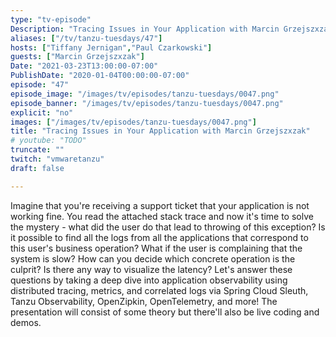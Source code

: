 ```yaml
---
type: "tv-episode"
Description: "Tracing Issues in Your Application with Marcin Grzejszxzak"
aliases: ["/tv/tanzu-tuesdays/47"]
hosts: ["Tiffany Jernigan","Paul Czarkowski"]
guests: ["Marcin Grzejszxzak"]
Date: "2021-03-23T13:00:00-07:00"
PublishDate: "2020-01-04T00:00:00-07:00"
episode: "47"
episode_image: "/images/tv/episodes/tanzu-tuesdays/0047.png"
episode_banner: "/images/tv/episodes/tanzu-tuesdays/0047.png"
explicit: "no"
images: ["/images/tv/episodes/tanzu-tuesdays/0047.png"]
title: "Tracing Issues in Your Application with Marcin Grzejszxzak"
# youtube: "TODO"
truncate: ""
twitch: "vmwaretanzu"
draft: false

---
```


Imagine that you're receiving a support ticket that your application is not working fine. You read the attached stack trace and now it's time to solve the mystery - what did the user do that lead to throwing of this exception? Is it possible to find all the logs from all the applications that correspond to this user's business operation?  What if the user is complaining that the system is slow? How can you decide which concrete operation is the culprit? Is there any way to visualize the latency?  Let's answer these questions by taking a deep dive into application observability using distributed tracing, metrics, and correlated logs via Spring Cloud Sleuth, Tanzu Observability, OpenZipkin, OpenTelemetry, and more!  The presentation will consist of some theory but there'll also be live coding and demos.
